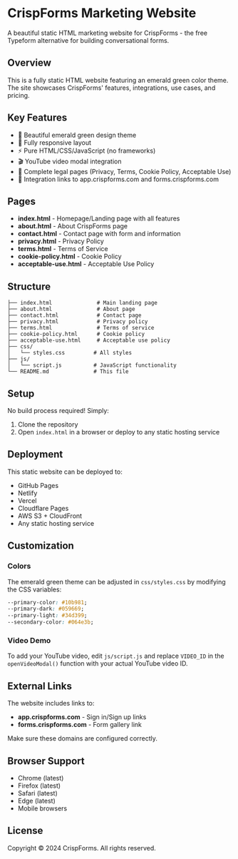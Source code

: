 # CrispForms Marketing Website

A beautiful static HTML marketing website for CrispForms - the free Typeform alternative for building conversational forms.

## Overview

This is a fully static HTML website featuring an emerald green color theme. The site showcases CrispForms' features, integrations, use cases, and pricing.

## Key Features

- 🎨 Beautiful emerald green design theme
- 📱 Fully responsive layout
- ⚡ Pure HTML/CSS/JavaScript (no frameworks)
- 🎬 YouTube video modal integration
- 📄 Complete legal pages (Privacy, Terms, Cookie Policy, Acceptable Use)
- 🔗 Integration links to app.crispforms.com and forms.crispforms.com

## Pages

- **index.html** - Homepage/Landing page with all features
- **about.html** - About CrispForms page
- **contact.html** - Contact page with form and information
- **privacy.html** - Privacy Policy
- **terms.html** - Terms of Service
- **cookie-policy.html** - Cookie Policy
- **acceptable-use.html** - Acceptable Use Policy

## Structure

```
├── index.html              # Main landing page
├── about.html              # About page
├── contact.html            # Contact page
├── privacy.html            # Privacy policy
├── terms.html              # Terms of service
├── cookie-policy.html      # Cookie policy
├── acceptable-use.html     # Acceptable use policy
├── css/
│   └── styles.css         # All styles
├── js/
│   └── script.js          # JavaScript functionality
└── README.md              # This file
```

## Setup

No build process required! Simply:

1. Clone the repository
2. Open `index.html` in a browser or deploy to any static hosting service

## Deployment

This static website can be deployed to:
- GitHub Pages
- Netlify
- Vercel
- Cloudflare Pages
- AWS S3 + CloudFront
- Any static hosting service

## Customization

### Colors
The emerald green theme can be adjusted in `css/styles.css` by modifying the CSS variables:
```css
--primary-color: #10b981;
--primary-dark: #059669;
--primary-light: #34d399;
--secondary-color: #064e3b;
```

### Video Demo
To add your YouTube video, edit `js/script.js` and replace `VIDEO_ID` in the `openVideoModal()` function with your actual YouTube video ID.

## External Links

The website includes links to:
- **app.crispforms.com** - Sign in/Sign up links
- **forms.crispforms.com** - Form gallery link

Make sure these domains are configured correctly.

## Browser Support

- Chrome (latest)
- Firefox (latest)
- Safari (latest)
- Edge (latest)
- Mobile browsers

## License

Copyright © 2024 CrispForms. All rights reserved.
